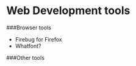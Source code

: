 Web Development tools
=====================

###Browser tools
- Firebug for Firefox
- Whatfont?

###Other tools
